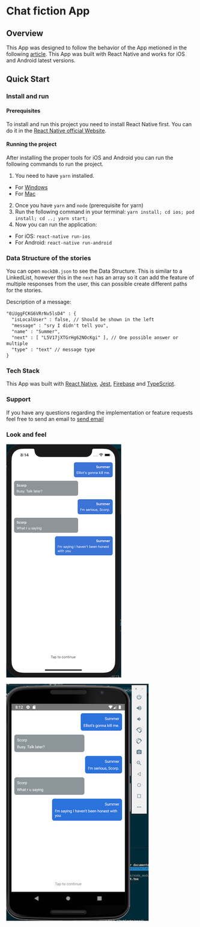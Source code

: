 # Chat fiction App

## Overview

This App was designed to follow the behavior of the App metioned in the following [article](https://techcrunch.com/2017/06/13/the-chat-fiction-apps-that-teens-go-crazy-for/). This App was built with React Native and works for iOS and Android latest versions.

## Quick Start

### Install and run

#### Prerequisites

To install and run this project you need to install React Native first. You can do it in the [React Native official Website](https://facebook.github.io/react-native/docs/getting-started).

#### Running the project

After installing the proper tools for iOS and Android you can run the following commands to run the project.

1. You need to have `yarn` installed.

- For [Windows](https://legacy.yarnpkg.com/en/docs/install/#windows-stable)
- For [Mac](https://legacy.yarnpkg.com/en/docs/install/#mac-stable)

2. Once you have `yarn` and `node` (prerequisite for yarn)
3. Run the following command in your terminal: `yarn install; cd ios; pod install; cd ..; yarn start;`
4. Now you can run the application:

- For iOS: `react-native run-ios`
- For Android: `react-native run-android`

### Data Structure of the stories

You can open `mockDB.json` to see the Data Structure. This is similar to a LinkedList, however this in the `next` has an array so it can add the feature of multiple responses from the user, this can possible create different paths for the stories.

Description of a message:

```JS
"0iUggFCKG6VRrNv5lsD4" : {
  "isLocalUser" : false, // Should be shown in the left
  "message" : "sry I didn't tell you",
  "name" : "Summer",
  "next" : [ "L5V17jXTGrHg62NOcKgi" ], // One possible answer or multiple
  "type" : "text" // message type
}
```

### Tech Stack

This App was built with [React Native](https://facebook.github.io/react-native/), [Jest](https://jestjs.io/), [Firebase](https://firebase.google.com/) and [TypeScript](https://www.typescriptlang.org/).

### Support

If you have any questions regarding the implementation or feature requests feel free to send an email to [send email](mailto:hello@adancarrasco.com)

### Look and feel

![iOS Example](https://github.com/adancarrasco/chat-app/blob/master/doc/assets/iPhoneExample.png?raw=true)

![Android Example](https://github.com/adancarrasco/chat-app/blob/master/doc/assets/AndroidExample.png?raw=true)
